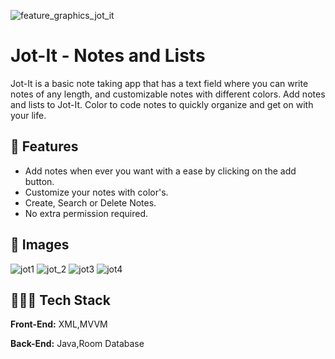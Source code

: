 ![feature_graphics_jot_it](https://user-images.githubusercontent.com/80090908/139118210-dd12d488-67de-4f20-a248-2ed27a9d51d5.png)


# Jot-It - Notes and Lists

Jot-It is a basic note taking app that has a text field where you can write notes of any length, and customizable notes with different colors. Add notes and lists to Jot-It. Color to code notes to quickly organize and get on with your life.


## 🚀 Features

- Add notes when ever you want with a ease by clicking on the add button.
- Customize your notes with color's.
- Create, Search or Delete Notes.
- No extra permission required.

## 👀 Images 

![jot1](https://user-images.githubusercontent.com/80090908/139118334-211091d5-7482-4cc8-b3d4-24ebd63fc0a3.png)   ![jot_2](https://user-images.githubusercontent.com/80090908/139118352-82155ee3-bd90-4e76-87cb-283f33052e80.png)  ![jot3](https://user-images.githubusercontent.com/80090908/139118423-cbf36371-7638-46d1-8d8c-5637f9e92b48.png)  ![jot4](https://user-images.githubusercontent.com/80090908/139118453-3ddd367b-cb7a-42a6-b0dd-ae4ee1fa2208.png)


## 👨🏽‍💻 Tech Stack

**Front-End:** XML,MVVM

**Back-End:** Java,Room Database

